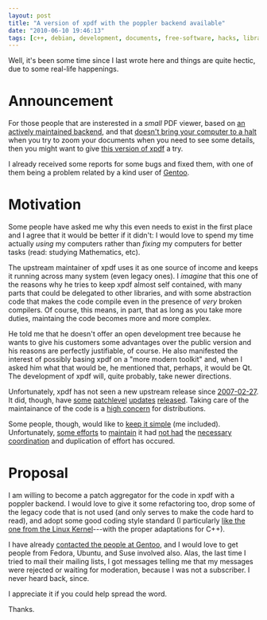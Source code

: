```yaml
---
layout: post
title: "A version of xpdf with the poppler backend available"
date: "2010-06-10 19:46:13"
tags: [c++, debian, development, documents, free-software, hacks, libraries, programming]
---
```


Well, it's been some time since I last wrote here and things are quite
hectic, due to some real-life happenings.

# Announcement

For those people that are insterested in a *small* PDF viewer, based on
[an actively maintained backend][0], and that
[doesn't bring your computer to a halt][1] when you try to zoom your
documents when you need to see some details, then you might want to give
[this version of xpdf][2] a try.

[0]: http://poppler.freedesktop.org/
[1]: http://localhost/blog/2010/05/27/please-let-me-zoom-my-documents/
[2]: http://github.com/rbrito/xpdf-poppler

I already received some reports for some bugs and fixed them, with one of
them being a problem related by a kind user of [Gentoo][3].

[3]: http://www.gentoo.org/

# Motivation

Some people have asked me why this even needs to exist in the first place
and I agree that it would be better if it didn't: I would love to spend my
time actually *using* my computers rather than *fixing* my computers for
better tasks (read: studying Mathematics, etc).

The upstream maintainer of xpdf uses it as one source of income and keeps it
running across many system (even legacy ones).  I *imagine* that this one of
the reasons why he tries to keep xpdf almost self contained, with many parts
that could be delegated to other libraries, and with some abstraction code
that makes the code compile even in the presence of *very* broken compilers.
Of course, this means, in part, that as long as you take more duties,
maintaing the code becomes more and more complex.

He told me that he doesn't offer an open development tree because he wants
to give his customers some advantages over the public version and his
reasons are perfectly justifiable, of course.  He also manifested the
interest of possibly basing xpdf on a "more modern toolkit" and, when I
asked him what that would be, he mentioned that, perhaps, it would be
Qt. The development of xpdf will, quite probably, take newer directions.

Unfortunately, xpdf has not seen a new upstream release since
[2007-02-27][4].  It did, though, have [some][5] [patchlevel][6]
[updates][7] [released][8]. Taking care of the maintainance of the code is a
[high concern][9] for distributions.

[4]: http://www.foolabs.com/xpdf/CHANGES
[5]: ftp://ftp.foolabs.com/pub/xpdf/xpdf-3.02pl1.patch
[6]: ftp://ftp.foolabs.com/pub/xpdf/xpdf-3.02pl2.patch
[7]: ftp://ftp.foolabs.com/pub/xpdf/xpdf-3.02pl3.patch
[8]: ftp://ftp.foolabs.com/pub/xpdf/xpdf-3.02pl4.patch
[9]: http://bugs.debian.org/527840

Some people, though, would like to [keep it simple][a] (me included).
Unfortunately, [some efforts][b] to [maintain][c] it had [not had][d] the
[necessary coordination][e] and duplication of effort has occured.

[a]: http://en.wikipedia.org/wiki/KISS_principle
[b]: http://bugs.debian.org/351279
[c]: http://lists.debian.org/debian-mentors/2010/06/msg00046.html
[d]: http://bugs.gentoo.org/show_bug.cgi?id=289803
[e]: http://lists.debian.org/debian-mentors/2010/06/msg00068.html

# Proposal

I am willing to become a patch aggregator for the code in xpdf with a
poppler backend. I would love to give it some refactoring too, drop some of
the legacy code that is not used (and only serves to make the code hard to
read), and adopt some good coding style standard (I particularly
[like the one from the Linux Kernel][f]---with the proper adaptations for
C++).

[f]: http://www.kernel.org/doc/Documentation/CodingStyle

I have already [contacted the people at Gentoo][f], and I would love to get
people from Fedora, Ubuntu, and Suse involved also. Alas, the last time I
tried to mail their mailing lists, I got messages telling me that my
messages were rejected or waiting for moderation, because I was not a
subscriber. I never heard back, since.

[g]: https://bugs.gentoo.org/show_bug.cgi?id=323469

I appreciate it if you could help spread the word.

Thanks.

